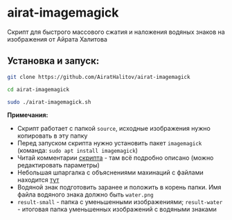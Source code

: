 # airat-imagemagick
Скрипт для быстрого массового сжатия и наложения водяных знаков на изображения от Айрата Халитова

## Установка и запуск:
```bash
git clone https://github.com/AiratHalitov/airat-imagemagick

cd airat-imagemagick

sudo ./airat-imagemagick.sh
```

**Примечания:** 
- Скрипт работает с папкой `source`, исходные изображения нужно копировать в эту папку
- Перед запуском скрипта нужно установить пакет `imagemagick` (команда: `sudo apt install imagemagick`)
- Читай комментарии [скрипта](https://github.com/AiratHalitov/airat-imagemagick/blob/main/airat-imagemagick.sh) - там всё подробно описано (можно редактировать параметры)
- Небольшая шпаргалка с объяснениями махинаций с файлами находится [тут](http://www.uamedwed.com/blog/linux/imagemagick-ili-kak-szhimat-izobrazheniya-v-os-linux.html)
- Водяной знак подготовить заранее и положить в корень папки. Имя файла водяного знака должно быть `water.png`
- `result-small` - папка с уменьшенными изображениями; `result-water` - итоговая папка уменьшенных изображений с водяными знаками
